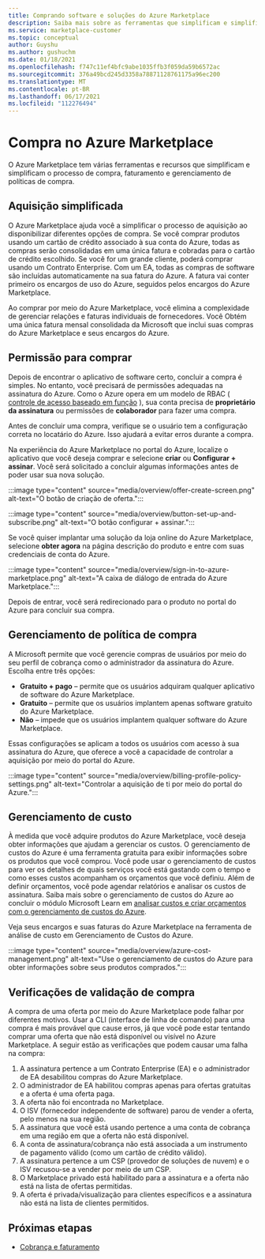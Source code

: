 ```yaml
---
title: Comprando software e soluções do Azure Marketplace
description: Saiba mais sobre as ferramentas que simplificam e simplificam as compras e o gerenciamento de software no Azure Marketplace.
ms.service: marketplace-customer
ms.topic: conceptual
author: Guyshu
ms.author: gushuchm
ms.date: 01/18/2021
ms.openlocfilehash: f747c11ef4bfc9abe1035ffb3f059da59b6572ac
ms.sourcegitcommit: 376a49bcd245d3358a78871128761175a96ec200
ms.translationtype: MT
ms.contentlocale: pt-BR
ms.lasthandoff: 06/17/2021
ms.locfileid: "112276494"
---
```

# <a name="azure-marketplace-purchasing"></a>Compra no Azure Marketplace

O Azure Marketplace tem várias ferramentas e recursos que simplificam e simplificam o processo de compra, faturamento e gerenciamento de políticas de compra.

## <a name="simplified-procurement"></a>Aquisição simplificada

O Azure Marketplace ajuda você a simplificar o processo de aquisição ao disponibilizar diferentes opções de compra. Se você comprar produtos usando um cartão de crédito associado à sua conta do Azure, todas as compras serão consolidadas em uma única fatura e cobradas para o cartão de crédito escolhido. Se você for um grande cliente, poderá comprar usando um Contrato Enterprise. Com um EA, todas as compras de software são incluídas automaticamente na sua fatura do Azure. A fatura vai conter primeiro os encargos de uso do Azure, seguidos pelos encargos do Azure Marketplace.

Ao comprar por meio do Azure Marketplace, você elimina a complexidade de gerenciar relações e faturas individuais de fornecedores. Você Obtém uma única fatura mensal consolidada da Microsoft que inclui suas compras do Azure Marketplace e seus encargos do Azure.

## <a name="permission-to-purchase"></a>Permissão para comprar

Depois de encontrar o aplicativo de software certo, concluir a compra é simples. No entanto, você precisará de permissões adequadas na assinatura do Azure. Como o Azure opera em um modelo de RBAC ( [controle de acesso baseado em função](/azure/role-based-access-control/overview) ), sua conta precisa de **proprietário da assinatura** ou permissões de **colaborador** para fazer uma compra.

Antes de concluir uma compra, verifique se o usuário tem a configuração correta no locatário do Azure. Isso ajudará a evitar erros durante a compra.

Na experiência do Azure Marketplace no portal do Azure, localize o aplicativo que você deseja comprar e selecione **criar** ou **Configurar + assinar**. Você será solicitado a concluir algumas informações antes de poder usar sua nova solução.

:::image type="content" source="media/overview/offer-create-screen.png" alt-text="O botão de criação de oferta.":::

:::image type="content" source="media/overview/button-set-up-and-subscribe.png" alt-text="O botão configurar + assinar.":::

Se você quiser implantar uma solução da loja online do Azure Marketplace, selecione **obter agora** na página descrição do produto e entre com suas credenciais de conta do Azure.

:::image type="content" source="media/overview/sign-in-to-azure-marketplace.png" alt-text="A caixa de diálogo de entrada do Azure Marketplace.":::

Depois de entrar, você será redirecionado para o produto no portal do Azure para concluir sua compra.

## <a name="purchase-policy-management"></a>Gerenciamento de política de compra

A Microsoft permite que você gerencie compras de usuários por meio do seu perfil de cobrança como o administrador da assinatura do Azure. Escolha entre três opções:

- **Gratuito + pago** – permite que os usuários adquiram qualquer aplicativo de software do Azure Marketplace.
- **Gratuito** – permite que os usuários implantem apenas software gratuito do Azure Marketplace.
- **Não** – impede que os usuários implantem qualquer software do Azure Marketplace.

Essas configurações se aplicam a todos os usuários com acesso à sua assinatura do Azure, que oferece a você a capacidade de controlar a aquisição por meio do portal do Azure.

:::image type="content" source="media/overview/billing-profile-policy-settings.png" alt-text="Controlar a aquisição de ti por meio do portal do Azure.":::

## <a name="cost-management"></a>Gerenciamento de custo

À medida que você adquire produtos do Azure Marketplace, você deseja obter informações que ajudam a gerenciar os custos. O gerenciamento de custos do Azure é uma ferramenta gratuita para exibir informações sobre os produtos que você comprou. Você pode usar o gerenciamento de custos para ver os detalhes de quais serviços você está gastando com o tempo e como esses custos acompanham os orçamentos que você definiu. Além de definir orçamentos, você pode agendar relatórios e analisar os custos de assinatura. Saiba mais sobre o gerenciamento de custos do Azure ao concluir o módulo Microsoft Learn em [analisar custos e criar orçamentos com o gerenciamento de custos do Azure](/learn/modules/analyze-costs-create-budgets-azure-cost-management/).

Veja seus encargos e suas faturas do Azure Marketplace na ferramenta de análise de custo em Gerenciamento de Custos do Azure.

:::image type="content" source="media/overview/azure-cost-management.png" alt-text="Use o gerenciamento de custos do Azure para obter informações sobre seus produtos comprados.":::

## <a name="purchase-validation-checks"></a>Verificações de validação de compra

A compra de uma oferta por meio do Azure Marketplace pode falhar por diferentes motivos. Usar a CLI (interface de linha de comando) para uma compra é mais provável que cause erros, já que você pode estar tentando comprar uma oferta que não está disponível ou visível no Azure Marketplace. A seguir estão as verificações que podem causar uma falha na compra:

1. A assinatura pertence a um Contrato Enterprise (EA) e o administrador de EA desabilitou compras do Azure Marketplace.
1. O administrador de EA habilitou compras apenas para ofertas gratuitas e a oferta é uma oferta paga.
1. A oferta não foi encontrada no Marketplace.
1. O ISV (fornecedor independente de software) parou de vender a oferta, pelo menos na sua região.
1. A assinatura que você está usando pertence a uma conta de cobrança em uma região em que a oferta não está disponível.
1. A conta de assinatura/cobrança não está associada a um instrumento de pagamento válido (como um cartão de crédito válido).
1. A assinatura pertence a um CSP (provedor de soluções de nuvem) e o ISV recusou-se a vender por meio de um CSP.
1. O Marketplace privado está habilitado para a assinatura e a oferta não está na lista de ofertas permitidas.
1. A oferta é privada/visualização para clientes específicos e a assinatura não está na lista de clientes permitidos.

## <a name="next-steps"></a>Próximas etapas

- [Cobrança e faturamento](billing-invoicing.md)